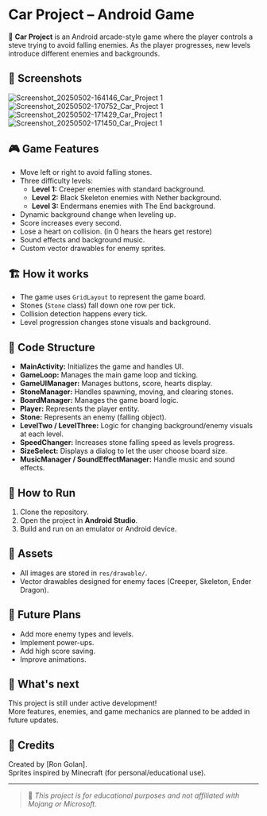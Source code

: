 # Car Project – Android Game

🚗 **Car Project** is an Android arcade-style game where the player controls a steve trying to avoid falling enemies. As the player progresses, new levels introduce different enemies and backgrounds.

## 📸 Screenshots
![Screenshot_20250502-164146_Car_Project 1](https://github.com/user-attachments/assets/d205bee2-360d-4826-bbc6-c211d975089d)
![Screenshot_20250502-170752_Car_Project 1](https://github.com/user-attachments/assets/86693450-2987-4837-a80b-56430dfa4732)
![Screenshot_20250502-171429_Car_Project 1](https://github.com/user-attachments/assets/8650e1c4-6232-4bb3-8d5e-51a1a966c2e9)
![Screenshot_20250502-171450_Car_Project 1](https://github.com/user-attachments/assets/d3523cde-ef6c-4cd8-a936-10cdcbcc71e1)




## 🎮 Game Features

- Move left or right to avoid falling stones.
- Three difficulty levels:
  - **Level 1:** Creeper enemies with standard background.
  - **Level 2:** Black Skeleton enemies with Nether background.
  - **Level 3:** Endermans enemies with The End background.
- Dynamic background change when leveling up.
- Score increases every second.
- Lose a heart on collision. (in 0 hears the hears get restore)
- Sound effects and background music.
- Custom vector drawables for enemy sprites.

## 🏗️ How it works

- The game uses `GridLayout` to represent the game board.
- Stones (`Stone` class) fall down one row per tick.
- Collision detection happens every tick.
- Level progression changes stone visuals and background.

## 🧩 Code Structure

- **MainActivity:** Initializes the game and handles UI.
- **GameLoop:** Manages the main game loop and ticking.
- **GameUIManager:** Manages buttons, score, hearts display.
- **StoneManager:** Handles spawning, moving, and clearing stones.
- **BoardManager:** Manages the game board logic.
- **Player:** Represents the player entity.
- **Stone:** Represents an enemy (falling object).
- **LevelTwo / LevelThree:** Logic for changing background/enemy visuals at each level.
- **SpeedChanger:** Increases stone falling speed as levels progress.
- **SizeSelect:** Displays a dialog to let the user choose board size.
- **MusicManager / SoundEffectManager:** Handle music and sound effects.

## 📝 How to Run

1. Clone the repository.
2. Open the project in **Android Studio**.
3. Build and run on an emulator or Android device.

## 📂 Assets

- All images are stored in `res/drawable/`.
- Vector drawables designed for enemy faces (Creeper, Skeleton, Ender Dragon).

## 🚀 Future Plans

- Add more enemy types and levels.
- Implement power-ups.
- Add high score saving.
- Improve animations.

## 📌 What's next

This project is still under active development!  
More features, enemies, and game mechanics are planned to be added in future updates.

## 🙌 Credits

Created by [Ron Golan].  
Sprites inspired by Minecraft (for personal/educational use).

---

> 📝 *This project is for educational purposes and not affiliated with Mojang or Microsoft.*
